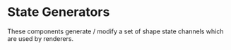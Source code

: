 # State Generators

These components generate / modify a set of shape state channels which are used by renderers.
